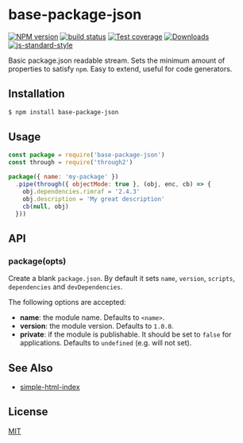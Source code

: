 # base-package-json
[![NPM version][npm-image]][npm-url]
[![build status][travis-image]][travis-url]
[![Test coverage][codecov-image]][codecov-url]
[![Downloads][downloads-image]][downloads-url]
[![js-standard-style][standard-image]][standard-url]

Basic package.json readable stream. Sets the minimum amount of properties to
satisfy `npm`. Easy to extend, useful for code generators.

## Installation
```sh
$ npm install base-package-json
```

## Usage
```js
const package = require('base-package-json')
const through = require('through2')

package({ name: 'my-package' })
  .pipe(through({ objectMode: true }, (obj, enc, cb) => {
    obj.dependencies.rimraf = '2.4.3'
    obj.description = 'My great description'
    cb(null, obj)
  }))
```

## API
### package(opts)
Create a blank `package.json`. By default it sets `name`, `version`, `scripts`,
`dependencies` and `devDependencies`.

The following options are accepted:
- __name__: the module name. Defaults to `<name>`.
- __version__: the module version. Defaults to `1.0.0`.
- __private__: if the module is publishable. It should be set to `false` for
  applications. Defaults to `undefined` (e.g. will not set).

## See Also
- [simple-html-index](https://github.com/mattdesl/simple-html-index)

## License
[MIT](https://tldrlegal.com/license/mit-license)

[npm-image]: https://img.shields.io/npm/v/base-package-json.svg?style=flat-square
[npm-url]: https://npmjs.org/package/base-package-json
[travis-image]: https://img.shields.io/travis/yoshuawuyts/base-package-json/master.svg?style=flat-square
[travis-url]: https://travis-ci.org/yoshuawuyts/base-package-json
[codecov-image]: https://img.shields.io/codecov/c/github/yoshuawuyts/base-package-json/master.svg?style=flat-square
[codecov-url]: https://codecov.io/github/yoshuawuyts/base-package-json
[downloads-image]: http://img.shields.io/npm/dm/base-package-json.svg?style=flat-square
[downloads-url]: https://npmjs.org/package/base-package-json
[standard-image]: https://img.shields.io/badge/code%20style-standard-brightgreen.svg?style=flat-square
[standard-url]: https://github.com/feross/standard
